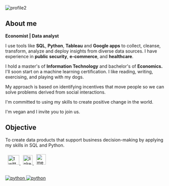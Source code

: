 ![profile2](https://github.com/SqlAlchemist/My-portfolio/assets/32658260/bf3475d9-c0b7-43c7-baa4-b1b6094501d5)

## About me

**Economist | Data analyst**

I use tools like **SQL**, **Python**, **Tableau** and **Google apps** to collect, cleanse, transform, analyze and deploy insights from diverse data sources. I have experience in **public security**, **e-commerce**, and **healthcare**.

I hold a master's of **Information Technology** and bachelor's of **Economics.** I'll soon start on a machine learning certification. I like reading, writing, exercising, and playing with my dogs.

My approach is based on identifying incentives that move people so we can solve problems derived from social interactions.

I'm committed to using my skills to create positive change in the world.

I'm vegan and I invite you to join us.

## Objective

To create data products that support business decision-making by applying my skills in SQL and Python.


<!-- Text with color, font, fontsize and specific size -->
<p style="color:#2e4053; font-family: Helevetica; font-size: 20px;"></p>
<!-- Insert url links in logos -->
<!-- Twitter -->
<a href="https://www.twitter.com/sqlalchemist" target="_blank" rel="noreferrer"> <img src="https://toppng.com/public/uploads/preview/twitter-x-new-logo-round-icon-png-11692480241tdbz6jparr.webp?size=16&color=3b3b3b" alt="twitter" width="36" height="30" style="padding-left:8px"/>
<!-- Linkedin -->
<a href="https://www.linkedin.com/in/j3sus-lmonroy" target="_blank" rel="noreferrer"> <img src="https://icongr.am/simple/linkedin.svg?size=16&color=3b3b3b" alt="linkedin" width="30" height="30" style="padding-left:8px"/>
<!-- Medium -->
<a href="https://medium.com/@jesus_lmonroy" target="_blank" rel="noreferrer"> <img src="https://cdn1.iconfinder.com/data/icons/social-media-and-logos-12/32/Logo_medium-512.png?size=55&color=3b3b3b" alt="medium" width="30" height="33" style="padding-left:8px"/>
<br><br>

![python](https://img.shields.io/badge/Top_language:-Python-blue?logo=github)
![python](https://img.shields.io/badge/Top_language:-SQL-yellow?logo=github)
